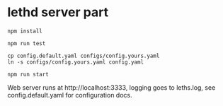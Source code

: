 # lethd server part

```
npm install

npm run test

cp config.default.yaml configs/config.yours.yaml
ln -s configs/config.yours.yaml config.yaml

npm run start
```

Web server runs at http://localhost:3333, logging goes to leths.log, see config.default.yaml for configuration docs.
